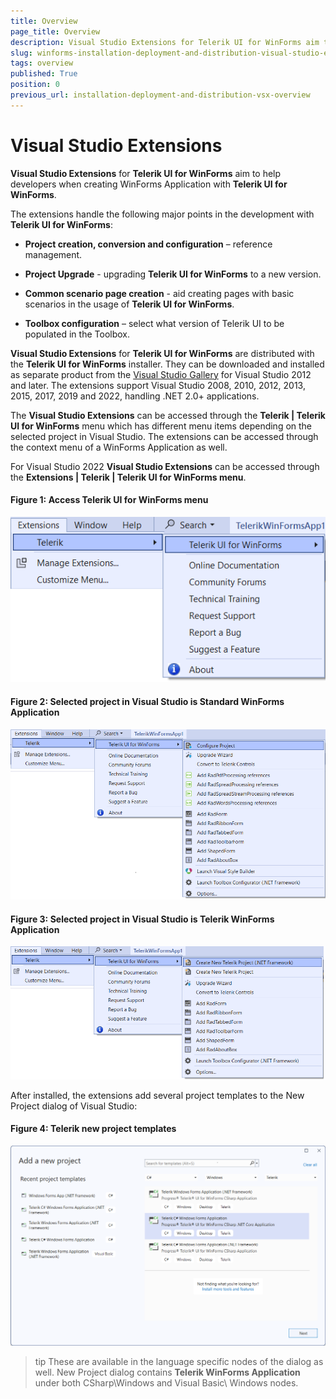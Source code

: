 ```yaml
---
title: Overview
page_title: Overview
description: Visual Studio Extensions for Telerik UI for WinForms aim to help developers when creating WinForms Application with Telerik UI for WinForms.
slug: winforms-installation-deployment-and-distribution-visual-studio-extensions
tags: overview
published: True
position: 0
previous_url: installation-deployment-and-distribution-vsx-overview
---
```


# Visual Studio Extensions

__Visual Studio Extensions__ for __Telerik UI for WinForms__ aim to help developers when creating WinForms Application with __Telerik UI for WinForms__.

The extensions handle the following major points in the development with __Telerik UI for WinForms__:

* __Project creation, conversion and configuration__ – reference management.

* __Project Upgrade__ - upgrading __Telerik UI for WinForms__ to a new version.

* __Common scenario page creation__ - aid creating pages with basic scenarios in the usage of __Telerik UI for WinForms__.

* __Toolbox configuration__ – select what version of Telerik UI to be populated in the Toolbox.

__Visual Studio Extensions__ for __Telerik UI for WinForms__ are distributed with the __Telerik UI for WinForms__ installer. They can be downloaded and installed as separate product from the [Visual Studio Gallery](https://visualstudiogallery.msdn.microsoft.com/) for Visual Studio 2012 and later. The extensions support Visual Studio 2008, 2010, 2012, 2013, 2015, 2017, 2019 and 2022, handling .NET 2.0+ applications.

The __Visual Studio Extensions__ can be accessed through the __Telerik | Telerik UI for WinForms__ menu which has different menu items depending on the selected project in Visual Studio. The extensions can be accessed through the context menu of a WinForms Application as well.

For Visual Studio 2022 **Visual Studio Extensions** can be accessed through the **Extensions | Telerik | Telerik UI for WinForms menu**.

#### Figure 1: __Access Telerik UI for WinForms menu__

![installation-deployment-and-distribution-vsx-overview 001](images/installation-deployment-and-distribution-vsx-overview001.png)

#### Figure 2: __Selected project in Visual Studio is Standard WinForms Application__

![installation-deployment-and-distribution-vsx-overview 2](images/installation-deployment-and-distribution-vsx-overview002.png)

#### Figure 3: __Selected project in Visual Studio is Telerik WinForms Application__

![installation-deployment-and-distribution-vsx-overview 003](images/installation-deployment-and-distribution-vsx-overview003.png)


After installed, the extensions add several project templates to the New Project dialog of Visual Studio:

#### Figure 4: __Telerik new project templates__

![installation-deployment-and-distribution-vsx-overview 004](images/installation-deployment-and-distribution-vsx-overview004.png)

>tip These are available in the language specific nodes of the dialog as well. New Project dialog contains __Telerik WinForms Application__ under both CSharp\Windows and Visual Basic\ Windows nodes.
